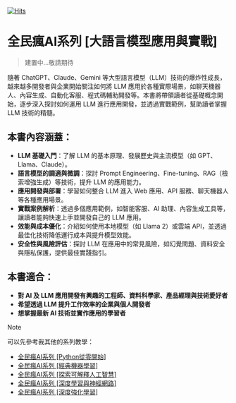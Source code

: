 [![Hits](https://hits.seeyoufarm.com/api/count/incr/badge.svg?url=https%3A%2F%2Fgithub.com%2Fandy6804tw%2Fcrazyai-llm&count_bg=%2379C83D&title_bg=%23555555&icon=&icon_color=%23E7E7E7&title=hits&edge_flat=false)](https://hits.seeyoufarm.com)

# 全民瘋AI系列 [大語言模型應用與實戰]

> 建置中...敬請期待

隨著 ChatGPT、Claude、Gemini 等大型語言模型（LLM）技術的爆炸性成長，越來越多開發者與企業開始關注如何將 LLM 應用於各種實際場景，如聊天機器人、內容生成、自動化客服、程式碼輔助開發等。本書將帶領讀者從基礎概念開始，逐步深入探討如何運用 LLM 進行應用開發，並透過實戰範例，幫助讀者掌握 LLM 技術的精髓。

## **本書內容涵蓋：**
- **LLM 基礎入門**：了解 LLM 的基本原理、發展歷史與主流模型（如 GPT、Llama、Claude）。
- **語言模型的調適與微調**：探討 Prompt Engineering、Fine-tuning、RAG（檢索增強生成）等技術，提升 LLM 的應用能力。
- **應用開發與部署**：學習如何整合 LLM 進入 Web 應用、API 服務、聊天機器人等各種應用場景。
- **實戰案例解析**：透過多個應用範例，如智能客服、AI 助理、內容生成工具等，讓讀者能夠快速上手並開發自己的 LLM 應用。
- **效能與成本優化**：介紹如何使用本地模型（如 Llama 2）或雲端 API，並透過最佳化技術降低運行成本與提升模型效能。
- **安全性與風險評估**：探討 LLM 在應用中的常見風險，如幻覺問題、資料安全與隱私保護，提供最佳實踐指引。

## **本書適合：**
- **對 AI 及 LLM 應用開發有興趣的工程師、資料科學家、產品經理與技術愛好者**  
- **希望透過 LLM 提升工作效率的企業與個人開發者**  
- **想掌握最新 AI 技術並實作應用的學習者**  

> [!NOTE] 
> 可以先參考我其他的系列教學：
> - [全民瘋AI系列 [Python從零開始]](https://andy6804tw.github.io/crazyai-python/)
> - [全民瘋AI系列 [經典機器學習]](https://andy6804tw.github.io/crazyai-ml)
> - [全民瘋AI系列 [探索可解釋人工智慧]](https://andy6804tw.github.io/crazyai-xai)
> - [全民瘋AI系列 [深度學習與神經網路]](https://andy6804tw.github.io/crazyai-dl/)
> - [全民瘋AI系列 [深度強化學習]](https://andy6804tw.github.io/crazyai-rl/)